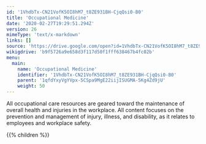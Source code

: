 ```yaml
---
id: '1VhdbTx-CN21VofK5OI8hM7_t8ZE931BH-CjqQsi0-B0'
title: 'Occupational Medicine'
date: '2020-02-27T19:29:51.294Z'
version: 26
mimeType: 'text/x-markdown'
links: []
source: 'https://drive.google.com/open?id=1VhdbTx-CN21VofK5OI8hM7_t8ZE931BH-CjqQsi0-B0'
wikigdrive: 'b9f5726a9e658d3f117d50f1fff638467b4fc02b'
menu:
  main:
    name: 'Occupational Medicine'
    identifier: '1VhdbTx-CN21VofK5OI8hM7_t8ZE931BH-CjqQsi0-B0'
    parent: '1qfdYxyVgYVpx-5CSpa9MgE22iijISUGMA-5Kg4Zd9jU'
    weight: 50
---
```





All occupational care resources are geared toward the maintenance of overall health and injuries in the workplace. All content focuses on the prevention and management of injury, illness, and disability, as it relates to employees and workplace safety.




{{% children %}}





